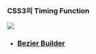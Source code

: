 ### CSS3의 Timing Function</br>
 <img src="./slides/images/timing-graph.png">

* ### <a href="http://www.roblaplaca.com/examples/bezierBuilder/" target="_new">Bezier Builder</a>
